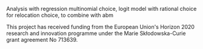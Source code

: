 Analysis with regression multinomial choice, logit model with rational choice for relocation choice, to combine with abm

This project has received funding from the European Union's Horizon 2020 research and innovation programme under the Marie Skłodowska-Curie grant agreement No 713639.
